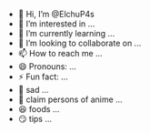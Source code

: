 - 👋 Hi, I’m @ElchuP4s
- 👀 I’m interested in ...
- 🌱 I’m currently learning ...
- 💞️ I’m looking to collaborate on ...
- 📫 How to reach me ...
- 😄 Pronouns: ...
- ⚡ Fun fact: ...
- 🥺 sad ...
- 🤑 claim persons of anime ...
- 😆 foods ...
- 😏 tips ...
